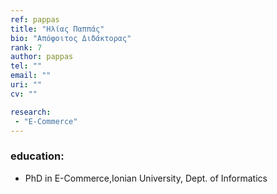 ```yaml
---
ref: pappas
title: "Ηλίας Παππάς"
bio: "Απόφοιτος Διδάκτορας"
rank: 7
author: pappas
tel: ""
email: ""
uri: ""
cv: ""

research:
 - "E-Commerce"
---
```


### education:
 - PhD in E-Commerce,Ionian University, Dept. of Informatics
